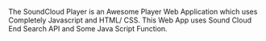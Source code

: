 The SoundCloud Player is an Awesome Player Web Application which uses Completely Javascript and HTML/ CSS. 
This Web App uses Sound Cloud End Search API and Some Java Script Function.